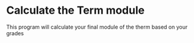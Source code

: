 # Calculate the Term module
 This program will calculate your final module of the therm based on your grades
